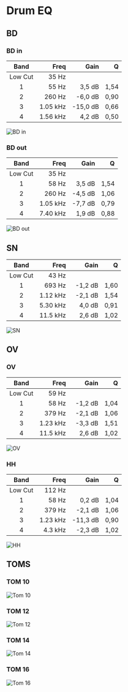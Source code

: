 # Drum EQ

## BD

### BD in

|  Band   | Freq     | Gain     | Q    |
|:-------:| --------:| --------:| ----:|
| Low Cut |    35 Hz |          |      |
| 1       |    55 Hz |   3,5 dB | 1,54 |
| 2       |   260 Hz |  -6,0 dB | 0,90 |
| 3       | 1.05 kHz | -15,0 dB | 0,66 |
| 4       | 1.56 kHz |   4,2 dB | 0,50 |

![BD in](images/bd_in.png)

### BD out

|  Band   | Freq     | Gain     | Q    |
|:-------:| --------:| --------:| ----:|
| Low Cut |    35 Hz |          |      |
| 1       |    58 Hz |   3,5 dB | 1,54 |
| 2       |   260 Hz |  -4,5 dB | 1,06 |
| 3       | 1.05 kHz |  -7,7 dB | 0,79 |
| 4       | 7.40 kHz |   1,9 dB | 0,88 |

![BD out](images/bd_out.png)

## SN

|  Band   | Freq     | Gain     | Q    |
|:-------:| --------:| --------:| ----:|
| Low Cut |    43 Hz |          |      |
| 1       |   693 Hz |  -1,2 dB | 1,60 |
| 2       | 1.12 kHz |  -2,1 dB | 1,54 |
| 3       | 5.30 kHz |   4,0 dB | 0,91 |
| 4       | 11.5 kHz |   2,6 dB | 1,02 |

![SN](images/sn_top.png)

## OV

### OV

|  Band   | Freq     | Gain     | Q    |
|:-------:| --------:| --------:| ----:|
| Low Cut |    59 Hz |          |      |
| 1       |    58 Hz |  -1,2 dB | 1,04 |
| 2       |   379 Hz |  -2,1 dB | 1,06 |
| 3       | 1.23 kHz |  -3,3 dB | 1,51 |
| 4       | 11.5 kHz |   2,6 dB | 1,02 |

![OV](images/ov.png)

### HH

|  Band   | Freq     | Gain     | Q    |
|:-------:| --------:| --------:| ----:|
| Low Cut |   112 Hz |          |      |
| 1       |    58 Hz |   0,2 dB | 1,04 |
| 2       |   379 Hz |  -2,1 dB | 1,06 |
| 3       | 1.23 kHz | -11,3 dB | 0,90 |
| 4       |  4.3 kHz |  -2,3 dB | 1,02 |

![HH](images/hh.png)

## TOMS

### TOM 10
![Tom 10](images/tom_10.png)

### TOM 12
![Tom 12](images/tom_12.png)

### TOM 14
![Tom 14](images/tom_14.png)

### TOM 16
![Tom 16](images/tom_16.png)